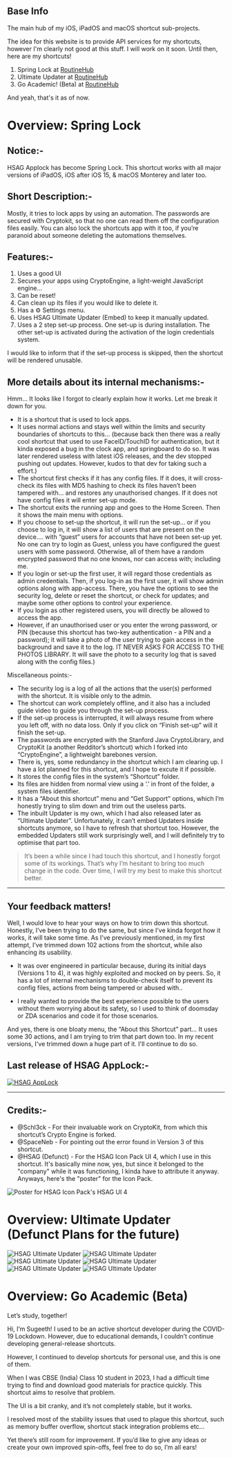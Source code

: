 ## Base Info
The main hub of my iOS, iPadOS and macOS shortcut sub-projects.

The idea for this website is to provide API services for my shortcuts, however I'm clearly not good at this stuff.
I will work on it soon. Until then, here are my shortcuts!

1. Spring Lock at [RoutineHub](https://routinehub.co/shortcut/8552/)
2. Ultimate Updater at [RoutineHub](https://routinehub.co/shortcut/8666/)
3. Go Academic! (Beta) at [RoutineHub](https://routinehub.co/shortcut/8670/)

And yeah, that's it as of now.

# Overview: Spring Lock
## Notice:-
HSAG Applock has become Spring Lock. This shortcut works with all major versions of iPadOS, iOS after iOS 15, & macOS Monterey and later too.

## Short Description:-
Mostly, it tries to lock apps by using an automation. The passwords are secured with Cryptokit, so that no one can read them off the configuration files easily. You can also lock the shortcuts app with it too, if you’re paranoid about someone deleting the automations themselves.

## Features:-
1. Uses a good UI
2. Secures your apps using CryptoEngine, a light-weight JavaScript engine…
3. Can be reset!
4. Can clean up its files if you would like to delete it.
5. Has a ⚙️ Settings menu.
6. Uses HSAG Ultimate Updater (Embed) to keep it manually  updated.
7. Uses a 2 step set-up process. One set-up is during installation. The other set-up is activated during the activation of the login credentials system.

I would like to inform that if the set-up process is skipped, then the shortcut will be rendered unusable.

## More details about its internal mechanisms:-
Hmm… It looks like I forgot to clearly explain how it works. Let me break it down for you.

- It is a shortcut that is used to lock apps.
- It uses normal actions and stays well within the limits and security boundaries of shortcuts to this… (because back then there was a really cool shortcut that used to use FaceID/TouchID for authentication, but it kinda exposed a bug in the clock app, and springboard to do so. It was later rendered useless with latest iOS releases, and the dev stopped pushing out updates. However, kudos to that dev for taking such a effort.)
- The shortcut first checks if it has any config files. If it does, it will cross-check its files with MD5 hashing to check its files haven’t been tampered with… and restores any unauthorised changes. If it does not have config files it will enter set-up mode.
- The shortcut exits the running app and goes to the Home Screen. Then it shows the main menu with options.
- If you choose to set-up the shortcut, it will run the set-up… or if you choose to log in, it will show a list of users that are present on the device…. with “guest” users for accounts that have not been set-up yet. No one can try to login as Guest, unless you have configured the guest users with some password. Otherwise, all of them have a random encrypted password that no one knows, nor can access with; including me.
- If you login or set-up the first user, it will regard those credentials as admin credentials. Then, if you log-in as the first user, it will show admin options along with app-access. There, you have the options to see the security log, delete or reset the shortcut, or check for updates; and maybe some other options to control your experience.
- If you login as other registered users, you will directly be allowed to access the app.
- However, if an unauthorised user or you enter the wrong password, or PIN (because this shortcut has two-key authentication - a PIN and a password); it will take a photo of the user trying to gain access in the background and save it to the log. IT NEVER ASKS FOR ACCESS TO THE PHOTOS LIBRARY. It will save the photo to a security log that is saved along with the config files.)

Miscellaneous points:-

- The security log is a log of all the actions that the user(s) performed with the shortcut. It is visible only to the admin.
- The shortcut can work completely offline, and it also has a included guide video to guide you through the set-up process.
- If the set-up process is interrupted, it will always resume from where you left off, with no data loss. Only if you click on “Finish set-up” will it finish the set-up.
- The passwords are encrypted with the Stanford Java CryptoLibrary, and CryptoKit (a another Redditor’s shortcut) which I forked into “CryptoEngine”, a lightweight barebones version.
- There is, yes, some redundancy in the shortcut which I am clearing up. I have a lot planned for this shortcut, and I hope to excute it if possible.
- It stores the config files in the system’s “Shortcut” folder.
- Its files are hidden from normal view using a ‘.’ in front of the folder, a system files identifier.
- It has a “About this shortcut” menu and “Get Support” options, which I’m honestly trying to slim down and trim out the useless parts.
- The inbuilt Updater is my own, which I had also released later as “Ultimate Updater”. Unfortunately, it can’t embed Updaters inside shortcuts anymore, so I have to refresh that shortcut too. However, the embedded Updaters still work surprisingly well, and I will definitely try to optimise that part too.

> It’s been a while since I had touch this shortcut, and I honestly forgot some of its workings. That’s why I’m hesitant to bring too much change in the code. Over time, I will try my best to make this shortcut better.

------
## Your feedback matters!

Well, I would love to hear your ways on how to trim down this shortcut. Honestly, I’ve been trying to do the same, but since I’ve kinda forgot how it works, it will take some time. As I’ve previously mentioned, in my first attempt, I’ve trimmed down 102 actions from the shortcut, while also enhancing its usability.

- It was over engineered in particular because, during its initial days (Versions 1 to 4), it was highly exploited and mocked on by peers. So, it has a lot of internal mechanisms to double-check itself to prevent its config files, actions from being tampered or abused with..

- I really wanted to provide the best experience possible to the users without them worrying about its safety, so I used to think of doomsday or ZDA scenarios and code it for those scenarios.

And yes, there is one bloaty menu, the “About this Shortcut” part… It uses some 30 actions, and I am trying to trim that part down too. In my recent versions, I've trimmed down a huge part of it. I'll continue to do so.

## Last release of HSAG AppLock:-

[![HSAG AppLock](https://i.imgur.com/rVqUGRl_d.webp?maxwidth=1520)](https://youtu.be/0e2y5R6UTKs)

____

## Credits:-


- @Schl3ck  - For their invaluable work on CryptoKit, from which this shortcut’s Crypto Engine is forked.
- @SpaceNeb - For pointing out the error found in Version 3 of this shortcut.
- @HSAG (Defunct) - For the HSAG Icon Pack UI 4, which I use in this shortcut. It's basically mine now, yes, but since it belonged to the "company" while it was functioning, I kinda have to attribute it anyway. Anyways, here's the "poster" for the Icon Pack.

![Poster for HSAG Icon Pack's HSAG UI 4](https://i.imgur.com/Ii53XRM.png)

# Overview: Ultimate Updater (Defunct Plans for the future)
![HSAG Ultimate Updater](https://i.imgur.com/PHRHVZI.jpg)
![HSAG Ultimate Updater](https://i.imgur.com/ZCQFo6x.png)
![HSAG Ultimate Updater](https://i.imgur.com/Ii53XRM.png)
![HSAG Ultimate Updater](https://i.imgur.com/zO2AYbf.png)
![HSAG Ultimate Updater](https://i.imgur.com/ZE4vXOv.png)
![HSAG Ultimate Updater](https://i.imgur.com/oofhL22.png)

# Overview: Go Academic (Beta)
Let’s study, together!

Hi, I’m Sugeeth! I used to be an active shortcut developer during the COVID-19 Lockdown. However, due to educational demands, I couldn’t continue developing general-release shortcuts.

However, I continued to develop shortcuts for personal use, and this is one of them.

When I was CBSE (India) Class 10 student in 2023, I had a difficult time trying to find and download good materials for practice quickly. 
This shortcut aims to resolve that problem.

The UI is a bit cranky, and it’s not completely stable, but it works.

I resolved most of the stability issues that used to plague this shortcut, such as memory buffer overflow, shortcut stack integration problems etc…

Yet there’s still room for improvement.
If you’d like to give any ideas or create your own improved spin-offs, feel free to do so, I’m all ears!
